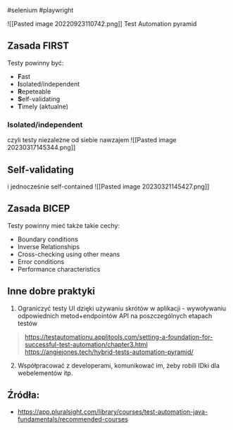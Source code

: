 #selenium #playwright 

![[Pasted image 20220923110742.png]]
Test Automation pyramid

## Zasada FIRST

Testy powinny być:
- **F**ast
- **I**solated/independent
- **R**epeteable
- **S**elf-validating
- **T**imely (aktualne)

### Isolated/independent 
czyli testy niezależne od siebie nawzajem
![[Pasted image 20230317145344.png]]

## Self-validating
i jednocześnie self-contained
![[Pasted image 20230321145427.png]]

## Zasada BICEP

Testy powinny mieć także takie cechy:
- Boundary conditions
- Inverse Relationships
- Cross-checking  using other means
- Error conditions
- Performance characteristics

## Inne dobre praktyki
1. Ograniczyć testy UI dzięki używaniu skrótów w aplikacji - wywoływaniu odpowiednich metod+endpointów API na poszczególnych etapach testów
>https://testautomationu.applitools.com/setting-a-foundation-for-successful-test-automation/chapter3.html
>https://angiejones.tech/hybrid-tests-automation-pyramid/
2. Współpracować z developerami, komunikować im, żeby robili IDki dla webelementów itp.

## Źródła:
- https://app.pluralsight.com/library/courses/test-automation-java-fundamentals/recommended-courses